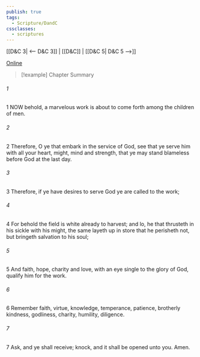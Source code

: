 ```yaml
---
publish: true
tags:
  - Scripture/DandC
cssclasses:
  - scriptures
---
```

[[D&C 3| <-- D&C 3]] | [[D&C]] | [[D&C 5| D&C 5 -->]]

[Online](https://churchofjesuschrist.org/study/scriptures/dc-testament/dc/4?lang=eng)

>[!example] Chapter Summary
>
###### 1
1 NOW behold, a marvelous work is about to come forth among the children of men.
###### 2
2 Therefore, O ye that embark in the service of God, see that ye serve him with all your heart, might, mind and strength, that ye may stand blameless before God at the last day.
###### 3
3 Therefore, if ye have desires to serve God ye are called to the work;
###### 4
4 For behold the field is white already to harvest; and lo, he that thrusteth in his sickle with his might, the same layeth up in store that he perisheth not, but bringeth salvation to his soul;
###### 5
5 And faith, hope, charity and love, with an eye single to the glory of God, qualify him for the work.
###### 6
6 Remember faith, virtue, knowledge, temperance, patience, brotherly kindness, godliness, charity, humility, diligence.
###### 7
7 Ask, and ye shall receive; knock, and it shall be opened unto you. Amen.





